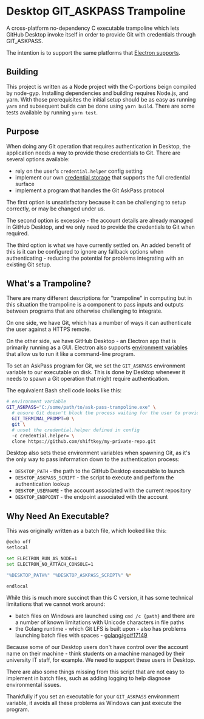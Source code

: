 # Desktop GIT_ASKPASS Trampoline

A cross-platform no-dependency C executable trampoline which lets GitHub Desktop
invoke itself in order to provide Git with credentials through GIT_ASKPASS.

The intention is to support the same platforms that
[Electron supports](https://www.electronjs.org/docs/tutorial/support#supported-platforms).

## Building

This project is written as a Node project with the C-portions beign compiled by
node-gyp. Installing dependencies and building requires Node.js, and yarn. With
those prerequisites the initial setup should be as easy as running `yarn` and
subsequent builds can be done using `yarn build`. There are some tests available
by running `yarn test`.

## Purpose

When doing any Git operation that requires authentication in Desktop, the
application needs a way to provide those credentials to Git. There are several
options available:

- rely on the user's `credential.helper` config setting
- implement our own
  [credential storage](https://git-scm.com/book/en/v2/Git-Tools-Credential-Storage)
  that supports the full credential surface
- implement a program that handles the Git AskPass protocol

The first option is unsatisfactory because it can be challenging to setup
correctly, or may be changed under us.

The second option is excessive - the account details are already managed in
GitHub Desktop, and we only need to provide the credentials to Git when
required.

The third option is what we have currently settled on. An added benefit of this
is it can be configured to ignore any fallback options when authenticating -
reducing the potential for problems integrating with an existing Git setup.

## What's a Trampoline?

There are many different descriptions for "trampoline" in computing but in this
situation the trampoline is a component to pass inputs and outputs between
programs that are otherwise challenging to integrate.

On one side, we have Git, which has a number of ways it can authenticate the
user against a HTTPS remote.

On the other side, we have GitHub Desktop - an Electron app that is primarily
running as a GUI. Electron also supports
[environment variables](https://electronjs.org/docs/api/environment-variables)
that allow us to run it like a command-line program.

To set an AskPass program for Git, we set the `GIT_ASKPASS` environment variable
to our executable on disk. This is done by Desktop whenever it needs to spawn a
Git operation that might require authentication.

The equivalent Bash shell code looks like this:

```sh
# environment variable
GIT_ASKPASS="C:/some/path/to/ask-pass-trampoline.exe" \
  # ensure Git doesn't block the process waiting for the user to provide input
  GIT_TERMINAL_PROMPT=0 \
  git \
  # unset the credential.helper defined in config
  -c credential.helper= \
  clone https://github.com/shiftkey/my-private-repo.git
```

Desktop also sets these environment variables when spawning Git, as it's the
only way to pass information down to the authentication process:

- `DESKTOP_PATH` - the path to the GitHub Desktop executable to launch
- `DESKTOP_ASKPASS_SCRIPT` - the script to execute and perform the
  authentication lookup
- `DESKTOP_USERNAME` - the account associated with the current repository
- `DESKTOP_ENDPOINT` - the endpoint associated with the account

## Why Need An Executable?

This was originally written as a batch file, which looked like this:

```sh
@echo off
setlocal

set ELECTRON_RUN_AS_NODE=1
set ELECTRON_NO_ATTACH_CONSOLE=1

"%DESKTOP_PATH%" "%DESKTOP_ASKPASS_SCRIPT%" %*

endlocal
```

While this is much more succinct than this C version, it has some technical
limitations that we cannot work around:

- batch files on Windows are launched using `cmd /c {path}` and there are a
  number of known limitations with Unicode characters in file paths
- the Golang runtime - which Git LFS is built upon - also has problems launching
  batch files with spaces -
  [golang/go#17149](https://github.com/golang/go/issues/17149)

Because some of our Desktop users don't have control over the account name on
their machine - think students on a machine managed by their university IT
staff, for example. We need to support these users in Desktop.

There are also some things missing from this script that are not easy to
implement in batch files, such as adding logging to help diagnose environmental
issues.

Thankfully if you set an executable for your `GIT_ASKPASS` environment variable,
it avoids all these problems as Windows can just execute the program.
